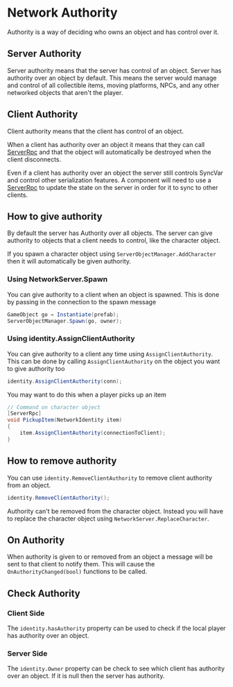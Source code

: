 # Network Authority

Authority is a way of deciding who owns an object and has control over it. 


## Server Authority

Server authority means that the server has control of an object. Server has authority over an object by default. This means the server would manage and control of all collectible items, moving platforms, NPCs, and any other networked objects that aren't the player.

## Client Authority

Client authority means that the client has control of an object. 

When a client has authority over an object it means that they can call [ServerRpc](./RemoteActions/ServerRpc.md) and that the object will automatically be destroyed when the client disconnects.

Even if a client has authority over an object the server still controls SyncVar and control other serialization features. A component will need to use a [ServerRpc](./RemoteActions/ServerRpc.md) to update the state on the server in order for it to sync to other clients.


## How to give authority

By default the server has Authority over all objects. The server can give authority to objects that a client needs to control, like the character object. 

If you spawn a character object using `ServerObjectManager.AddCharacter` then it will automatically be given authority.


### Using NetworkServer.Spawn

You can give authority to a client when an object is spawned. This is done by passing in the connection to the spawn message
```cs
GameObject go = Instantiate(prefab);
ServerObjectManager.Spawn(go, owner);
```

### Using identity.AssignClientAuthority

You can give authority to a client any time using `AssignClientAuthority`. This can be done by calling `AssignClientAuthority` on the object you want to give authority too
```cs
identity.AssignClientAuthority(conn);
```

You may want to do this when a player picks up an item

```cs
// Command on character object
[ServerRpc]
void PickupItem(NetworkIdentity item)
{
    item.AssignClientAuthority(connectionToClient); 
}
```

## How to remove authority

You can use `identity.RemoveClientAuthority` to remove client authority from an object. 

```cs
identity.RemoveClientAuthority();
```

Authority can't be removed from the character object. Instead you will have to replace the character object using `NetworkServer.ReplaceCharacter`.


## On Authority

When authority is given to or removed from an object a message will be sent to that client to notify them. This will cause the `OnAuthorityChanged(bool)` functions to be called. 


## Check Authority

### Client Side

The `identity.hasAuthority` property can be used to check if the local player has authority over an object.

### Server Side

The `identity.Owner` property can be check to see which client has authority over an object. If it is null then the server has authority.
